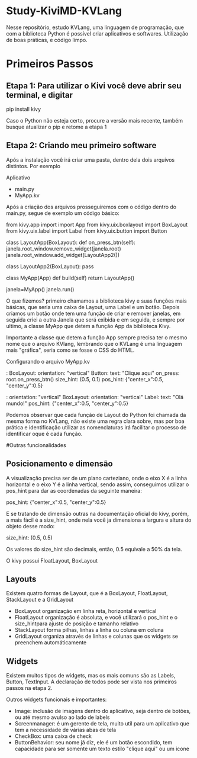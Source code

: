 # Study-KiviMD-KVLang
Nesse repositório, estudo KVLang, uma linguagem de programação, que com a biblioteca Python é possível criar aplicativos e softwares. Utilização de boas práticas, e código limpo. 

# Primeiros Passos
## Etapa 1: Para utilizar o Kivi você deve abrir seu terminal, e digitar 

pip install kivy

Caso o Python não esteja certo, procure a versão mais recente, também busque atualizar o pip e retome a etapa 1

## Etapa 2: Criando meu primeiro software
Após a instalação você irá criar uma pasta, dentro dela dois arquivos distintos. Por exemplo

Aplicativo
  - main.py
  - MyApp.kv

Após a criação dos arquivos prosseguiremos com o código dentro do main.py, segue de exemplo um código básico: 

from kivy.app import import App 
from kivy.uix.boxlayout import BoxLayout
from kivy.uix.label import Label
from kivy.uix.button import Button

class LayoutApp(BoxLayout):
  def on_press_btn(self):
    janela.root_window.remove_widget(janela.root)
    janela.root_window.add_widget(LayoutApp2())

class LayoutApp2(BoxLayout):
  pass

class MyApp(App)
  def build(self)
    return LayoutApp()

janela=MyApp()
janela.run()

O que fizemos? primeiro chamamos a biblioteca kivy e suas funções mais básicas, que seria uma caixa de Layout, uma Label e um botão. Depois criamos um botão onde tem uma função de criar e remover janelas, em seguida criei a outra Janela que será exibida e em seguida, e sempre por ultimo, a classe MyApp que detem a função App da biblioteca Kivy. 

Importante a classe que detem a função App sempre precisa ter o mesmo nome que o arquivo KVlang, lembrando que o KVLang é uma linguagem mais "gráfica", seria como se fosse o CSS do HTML. 

Configurando o arquivo MyApp.kv

<LayoutApp>:
  BoxLayout:
    orientation: "vertical"
    Button:
      text: "Clique aqui"
      on_press: root.on_press_btn()
      size_hint: (0.5, 0.1)
      pos_hint: {"center_x":0.5, "center_y":0.5}

<LayoutApp2>:
   orientation: "vertical"
   BoxLayout:
     orientation: "vertical"
     Label:
       text: "Olá mundo!"
       pos_hint: {"center_x":0.5, "center_y":0.5}


Podemos observar que cada função de Layout do Python foi chamada da mesma forma no KVLang, não existe uma regra clara sobre, mas por boa prática e identificação utilizar as nomenclaturas irá facilitar o processo de identificar oque é cada função. 

#Outras funcionalidades

## Posicionamento e dimensão
A visualização precisa ser de um plano carteziano, onde o eixo X é a linha horizontal e o eixo Y é a linha vertical, sendo assim, conseguimos utilizar o pos_hint para dar as coordenadas da seguinte maneira: 

pos_hint: {"center_x":0.5, "center_y":0.5}

E se tratando de dimensão outras na documentação oficial do kivy, porém, a mais fácil é a size_hint, onde nela você ja dimensiona a largura e altura do objeto desse modo: 

size_hint: (0.5, 0.5)

Os valores do size_hint são decimais, então, 0.5 equivale a 50% da tela. 

O kivy possui FloatLayout, BoxLayout

## Layouts

Existem quatro formas de Layout, que é a BoxLayout, FloatLayout, StackLayout e a GridLayout

- BoxLayout organização em linha reta, horizontal e vertical
- FloatLayout organização é absoluta, e você utilizará o pos_hint e o size_hintpara ajuste de posição e tamanho relativo
- StackLayout forma pilhas, linhas a linha ou coluna em coluna
- GridLayout organiza através de linhas e colunas que os widgets se preenchem automáticamente

## Widgets

Existem muitos tipos de widgets, mas os mais comuns são as Labels, Button, TextInput. A declaração de todos pode ser vista nos primeiros passos na etapa 2. 

Outros widgets funcionais e importantes: 
- Image: inclusão de imagens dentro do aplicativo, seja dentro de botões, ou até mesmo avulso ao lado de labels
- Screenmanager: é um gerente de tela, muito util para um aplicativo que tem a necessidade de várias abas de tela
- CheckBox: uma caixa de check
- ButtonBehavior: seu nome já diz, ele é um botão escondido, tem capacidade para ser somente um texto estilo "clique aqui" ou um icone
        


